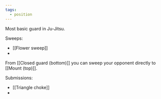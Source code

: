 ```yaml
---
tags:
  - position
---
```


Most basic guard in Ju-Jitsu. 

Sweeps:
- [[Flower sweep]]
- 
From [[Closed guard (bottom)]] you can sweep your opponent directly to [[Mount (top)]]. 


Submissions:
- [[Triangle choke]]
- 